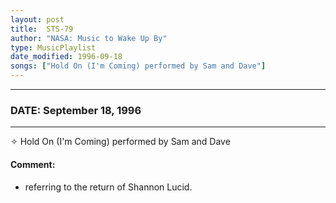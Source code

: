```yaml
---
layout: post
title:  STS-79
author: "NASA: Music to Wake Up By"
type: MusicPlaylist
date_modified: 1996-09-18
songs: ["Hold On (I'm Coming) performed by Sam and Dave"]
---
```


----
### DATE: September 18, 1996
----
✧ Hold On (I'm Coming) performed by Sam and Dave

#### Comment:
* referring to the return of Shannon Lucid.



<br/>
<center>
	<a target="_blank"
	   href="https://twitter.com/intent/tweet?hashtags=Space,NASA,Playlist,NASAWakeupCalls,SpaceProgram&text={{ page.author}}, '{{ page.songs.first }}' {{ page.title }}, {{ page.date | date: '%B %d, %Y' }}. {{ site.url }}{{ page.url }}&via=nasawakeupcalls"><i class="fab fa-twitter" alt="Tweet this page" style="font-size: 1.3em;"></i></a>
	&nbsp; 	<i class="fas fa-user-astronaut" style="font-size: 1.5em;"></i> &nbsp;
    <a type="amzn" search="'Hold On (I'm Coming) performed by Sam and Dave'" category="popular music">
    <i class="fab fa-amazon" style="font-size: 1.3em;"></i></a>
</center>
